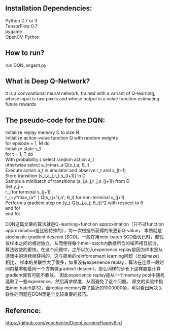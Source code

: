 Installation Dependencies:
--------
Python 2.7 or 3   
TensorFlow 0.7   
pygame    
OpenCV-Python    

How to run?
-----------
run DQN_angent.py


What is Deep Q-Network?     
-----------------
It is a convolutional neural network, trained with a variant of Q-learning, whose input is raw pixels and whose output is a value function estimating future rewards


The pseudo-code for the DQN:     
--------------
Initialize replay memory D to size N     
Initialize action-value function Q with random weights        
for episode = 1, M do          
    Initialize state s_1            
    for t = 1, T do         
        With probability ϵ select random action a_t           
        otherwise select a_t=max_a  Q(s_t,a; θ_i)           
        Execute action a_t in emulator and observe r_t and s_(t+1)         
        Store transition (s_t,a_t,r_t,s_(t+1)) in D           
        Sample a minibatch of transitions (s_j,a_j,r_j,s_(j+1)) from D          
        Set y_j:=            
            r_j for terminal s_(j+1)          
            r_j+γ*max_(a^' )  Q(s_(j+1),a'; θ_i) for non-terminal s_(j+1)           
        Perform a gradient step on (y_j-Q(s_j,a_j; θ_i))^2 with respect to θ        
    end for           
end for       



DQN这篇文章的算法就是Q-learning+function approximation（只不过function approximation是比较特殊的），每一次根据所获得的来更新Q-value，
本质就是stochastic gradient descent (SGD)。一般在用mini-batch SGD做优化时，都假设样本之间的相对独立，从而使得每个mini-batch内数据所含的噪声相互抵消，
算法收敛的更快。在这个问题中，之所以加入experience replay是因为样本是从游戏中的连续帧获得的，这与简单的reinforcement learning问题（比如maze）相比，
样本的关联性大了很多，如果没有experience replay，算法在连续一段时间内基本朝着同一个方向做gradient descent，那么同样的步长下这样直接计算gradient就有可能不收敛。
因此experience replay是从一个memory pool中随机选取了一些expeirence，然后再求梯度，从而避免了这个问题。
原文的实验中指出mini batch是32，而replay memory存了最近的1000000帧，可以看出解决关联性的问题在DQN里是个比较重要的技巧。

Reference:
----------
https://github.com/yenchenlin/DeepLearningFlappyBird
